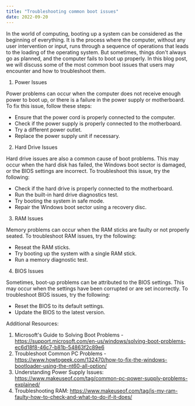 ```yaml
---
title: "Troubleshooting common boot issues"
date: 2022-09-20
---
```





In the world of computing, booting up a system can be considered as the beginning of everything. It is the process where the computer, without any user intervention or input, runs through a sequence of operations that leads to the loading of the operating system. But sometimes, things don't always go as planned, and the computer fails to boot up properly. In this blog post, we will discuss some of the most common boot issues that users may encounter and how to troubleshoot them.

1. Power Issues

Power problems can occur when the computer does not receive enough power to boot up, or there is a failure in the power supply or motherboard. To fix this issue, follow these steps:

- Ensure that the power cord is properly connected to the computer.
- Check if the power supply is properly connected to the motherboard.
- Try a different power outlet.
- Replace the power supply unit if necessary.

2. Hard Drive Issues

Hard drive issues are also a common cause of boot problems. This may occur when the hard disk has failed, the Windows boot sector is damaged, or the BIOS settings are incorrect. To troubleshoot this issue, try the following:

- Check if the hard drive is properly connected to the motherboard.
- Run the built-in hard drive diagnostics test.
- Try booting the system in safe mode.
- Repair the Windows boot sector using a recovery disc.

3. RAM Issues

Memory problems can occur when the RAM sticks are faulty or not properly seated. To troubleshoot RAM issues, try the following:

- Reseat the RAM sticks.
- Try booting up the system with a single RAM stick.
- Run a memory diagnostic test.

4. BIOS Issues

Sometimes, boot-up problems can be attributed to the BIOS settings. This may occur when the settings have been corrupted or are set incorrectly. To troubleshoot BIOS issues, try the following:

- Reset the BIOS to its default settings.
- Update the BIOS to the latest version.

Additional Resources:

1. Microsoft's Guide to Solving Boot Problems - https://support.microsoft.com/en-us/windows/solving-boot-problems-ec6d18f8-46c7-b81b-54863f2c89e6
2. Troubleshoot Common PC Problems - https://www.howtogeek.com/132470/how-to-fix-the-windows-bootloader-using-the-nt60-all-option/
3. Understanding Power Supply Issues: https://www.makeuseof.com/tag/common-pc-power-supply-problems-explained/
4. Troubleshooting RAM: https://www.makeuseof.com/tag/is-my-ram-faulty-how-to-check-and-what-to-do-if-it-does/